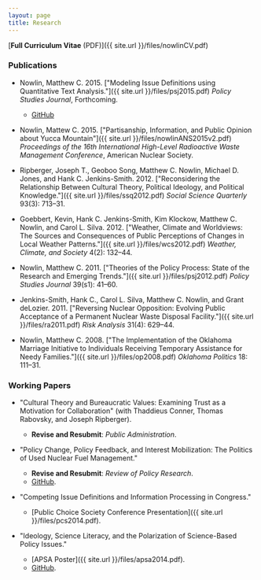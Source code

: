 ```yaml
---
layout: page
title: Research
---
```


[__Full Curriculum Vitae__ (PDF)]({{ site.url }}/files/nowlinCV.pdf)

### Publications

* Nowlin, Matthew C. 2015. ["Modeling Issue Definitions using Quantitative Text Analysis."]({{ site.url }}/files/psj2015.pdf) _Policy Studies Journal_, Forthcoming.
    * [GitHub](https://github.com/mnowlin/IssueDefinitions) 

* Nowlin, Mattew C. 2015. ["Partisanship, Information, and Public Opinion about Yucca Mountain"]({{ site.url }}/files/nowlinANS2015v2.pdf) _Proceedings of the 16th International High-Level Radioactive Waste Management Conference_, American Nuclear Society.

* Ripberger, Joseph T., Geoboo Song, Matthew C. Nowlin, Michael D. Jones, and Hank C. Jenkins-Smith. 2012. ["Reconsidering the Relationship Between Cultural Theory, Political Ideology, and Political Knowledge."]({{ site.url }}/files/ssq2012.pdf) _Social Science Quarterly_ 93(3): 713–31.

* Goebbert, Kevin, Hank C. Jenkins-Smith, Kim Klockow, Matthew C. Nowlin, and Carol L. Silva. 2012. ["Weather, Climate and Worldviews: The Sources and Consequences of Public Perceptions of Changes in Local Weather Patterns."]({{ site.url }}/files/wcs2012.pdf) _Weather, Climate, and Society_ 4(2): 132–44.

* Nowlin, Matthew C. 2011. ["Theories of the Policy Process: State of the Research and Emerging Trends."]({{ site.url }}/files/psj2012.pdf) _Policy Studies Journal_ 39(s1): 41–60.

* Jenkins-Smith, Hank C., Carol L. Silva, Matthew C. Nowlin, and Grant deLozier. 2011. ["Reversing Nuclear Opposition: Evolving Public Acceptance of a Permanent Nuclear Waste Disposal Facility."]({{ site.url }}/files/ra2011.pdf) _Risk Analysis_ 31(4): 629–44.

* Nowlin, Matthew C. 2008. ["The Implementation of the Oklahoma Marriage Initiative to Individuals Receiving Temporary Assistance for Needy Families."]({{ site.url }}/files/op2008.pdf) _Oklahoma Politics_ 18: 111–31.

### Working Papers

* "Cultural Theory and Bureaucratic Values: Examining Trust as a Motivation for Collaboration" (with Thaddieus Conner, Thomas Rabovsky, and Joseph Ripberger).
     * __Revise and Resubmit__:  _Public Administration_. 

* "Policy Change, Policy Feedback, and Interest Mobilization: The Politics of Used Nuclear Fuel Management."
    * __Revise and Resubmit__: _Review of Policy Research_. 
    * [GitHub](https://github.com/mnowlin/PolicyChange).

* "Competing Issue Definitions and Information Processing in
Congress."
    * [Public Choice Society Conference Presentation]({{ site.url }}/files/pcs2014.pdf).

* "Ideology, Science Literacy, and the Polarization of
Science-Based Policy Issues."
    * [APSA Poster]({{ site.url }}/files/apsa2014.pdf).
    * [GitHub](https://github.com/mnowlin/ScienceLiteracy).
